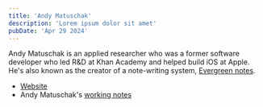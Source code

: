 ```yaml
---
title: 'Andy Matuschak'
description: 'Lorem ipsum dolor sit amet'
pubDate: 'Apr 29 2024'
---
```


Andy Matuschak is an applied researcher who was a former software developer who led R&D at Khan Academy and helped build iOS at Apple. He's also known as the creator of a note-writing system, [Evergreen notes](./evergreen-notes).

- [Website](https://andymatuschak.org/)
- Andy Matuschak's [working notes](https://notes.andymatuschak.org/About_these_notes)